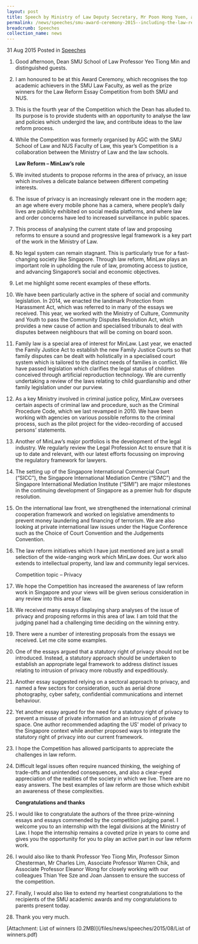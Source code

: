 ```yaml
---
layout: post
title: Speech by Ministry of Law Deputy Secretary, Mr Poon Hong Yuen, at the SMU Award Ceremony 2015
permalink: /news/speeches/smu-award-ceremony-2015--including-the-law-reform-essay-competit
breadcrumb: Speeches
collection_name: news
---
```



31 Aug 2015 Posted in [Speeches](/news/speeches)

 1. Good afternoon, Dean SMU School of Law Professor Yeo Tiong Min and distinguished guests.


 2. I am honoured to be at this Award Ceremony, which recognises the top academic achievers in the SMU Law Faculty, as well as the prize winners for the Law Reform Essay Competition from both SMU and NUS.


 3. This is the fourth year of the Competition which the Dean has alluded to. Its purpose is to provide students with an opportunity to analyse the law and policies which undergird the law, and contribute ideas to the law reform process.


 4. While the Competition was formerly organised by AGC with the SMU School of Law and NUS Faculty of Law, this year’s Competition is a collaboration between the Ministry of Law and the law schools.
    
    **Law Reform – MinLaw’s role**

 5. We invited students to propose reforms in the area of privacy, an issue which involves a delicate balance between different competing interests.


 6. The issue of privacy is an increasingly relevant one in the modern age; an age where every mobile phone has a camera, where people’s daily lives are publicly exhibited on social media platforms, and where law and order concerns have led to increased surveillance in public spaces.


 7. This process of analysing the current state of law and proposing reforms to ensure a sound and progressive legal framework is a key part of the work in the Ministry of Law.


 8. No legal system can remain stagnant. This is particularly true for a fast-changing society like Singapore. Through law reform, MinLaw plays an important role in upholding the rule of law, promoting access to justice, and advancing Singapore’s social and economic objectives.


 9. Let me highlight some recent examples of these efforts.

10. We have been particularly active in the sphere of social and community legislation. In 2014, we enacted the landmark Protection from Harassment Act, which was referred to in many of the essays we received. This year, we worked with the Ministry of Culture, Community and Youth to pass the Community Disputes Resolution Act, which provides a new cause of action and specialised tribunals to deal with disputes between neighbours that will be coming on board soon.


11. Family law is a special area of interest for MinLaw. Last year, we enacted the Family Justice Act to establish the new Family Justice Courts so that family disputes can be dealt with holistically in a specialised court system which is tailored to the distinct needs of families in conflict. We have passed legislation which clarifies the legal status of children conceived through artificial reproduction technology. We are currently undertaking a review of the laws relating to child guardianship and other family legislation under our purview.


12. As a key Ministry involved in criminal justice policy, MinLaw oversees certain aspects of criminal law and procedure, such as the Criminal Procedure Code, which we last revamped in 2010. We have been working with agencies on various possible reforms to the criminal process, such as the pilot project for the video-recording of accused persons’ statements.


13. Another of MinLaw’s major portfolios is the development of the legal industry. We regularly review the Legal Profession Act to ensure that it is up to date and relevant, with our latest efforts focussing on improving the regulatory framework for lawyers.


14. The setting up of the Singapore International Commercial Court (“SICC”), the Singapore International Mediation Centre (“SIMC”) and the Singapore International Mediation Institute (“SIMI”) are major milestones in the continuing development of Singapore as a premier hub for dispute resolution.


15. On the international law front, we strengthened the international criminal cooperation framework and worked on legislative amendments to prevent money laundering and financing of terrorism. We are also looking at private international law issues under the Hague Conference such as the Choice of Court Convention and the Judgements Convention.


16. The law reform initiatives which I have just mentioned are just a small selection of the wide-ranging work which MinLaw does. Our work also extends to intellectual property, land law and community legal services.
    
    Competition topic – Privacy


17. We hope the Competition has increased the awareness of law reform work in Singapore and your views will be given serious consideration in any review into this area of law.


18. We received many essays displaying sharp analyses of the issue of privacy and proposing reforms in this area of law. I am told that the judging panel had a challenging time deciding on the winning entry.


19. There were a number of interesting proposals from the essays we received. Let me cite some examples.


20. One of the essays argued that a statutory right of privacy should not be introduced. Instead, a statutory approach should be undertaken to establish an appropriate legal framework to address distinct issues relating to intrusion of privacy more robustly and expeditiously.


21. Another essay suggested relying on a sectoral approach to privacy, and named a few sectors for consideration, such as aerial drone photography, cyber safety, confidential communications and internet behaviour.


22. Yet another essay argued for the need for a statutory right of privacy to prevent a misuse of private information and an intrusion of private space.  One author recommended adapting the US’ model of privacy to the Singapore context while another proposed ways to integrate the statutory right of privacy into our current framework.


23. I hope the Competition has allowed participants to appreciate the challenges in law reform.


24. Difficult legal issues often require nuanced thinking, the weighing of trade-offs and unintended consequences, and also a clear-eyed appreciation of the realities of the society in which we live. There are no easy answers. The best examples of law reform are those which exhibit an awareness of these complexities.
    
    **Congratulations and thanks**


25. I would like to congratulate the authors of the three prize-winning essays and essays commended by the competition judging panel. I welcome you to an internship with the legal divisions at the Ministry of Law. I hope the internship remains a coveted prize in years to come and gives you the opportunity for you to play an active part in our law reform work.


26. I would also like to thank Professor Yeo Tiong Min, Professor Simon Chesterman, Mr Charles Lim, Associate Professor Warren Chik, and Associate Professor Eleanor Wong for closely working with our colleagues Thian Yee Sze and Joan Janssen to ensure the success of the competition.


27. Finally, I would also like to extend my heartiest congratulations to the recipients of the SMU academic awards and my congratulations to parents present today.


28. Thank you very much.


[Attachment: List of winners (0.2MB)](/files/news/speeches/2015/08/List of winners.pdf)

